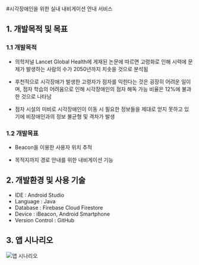 #시각장애인을 위한 실내 내비게이션 안내 서비스

## 1. 개발목적 및 목표

### 1.1 개발목적

* 의학저널 Lancet Global Health에 게재된 논문에 따르면 고령화로 인해 시력에 문제가 발생하는 사람의 수가 2050년까지 치솟을 것으로 분석됨

* 후천적으로 시각장애가 발생한 고령자가 점자를 익힌다는 것은 굉장히 어려운 일이며, 점자 학습의 어려움으로 인해 시각장애인의 점자 해독 가능 비율은 12%에 불과한 것으로 나타남

* 점자 시설의 미비로 시각장애인이 이동 시 필요한 정보들을 제대로 얻지 못하고 있기에 비장애인과의 정보 불균형 및 격차가 발생


### 1.2 개발목표

* Beacon을 이용한 사용자 위치 추적

* 목적지까지 경로 안내를 위한 내비게이션 기능


## 2. 개발환경 및 사용 기술

* IDE : Android Studio
* Language : Java
* Database : Firebase Cloud Firestore
* Device : iBeacon, Android Smartphone
* Version Control : GitHub


## 3. 앱 시나리오

![앱 시나리오](https://user-images.githubusercontent.com/48265915/116612847-fa8f6700-a972-11eb-8bae-b9d0df93565d.png)

